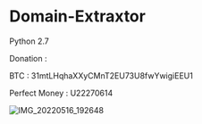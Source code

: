 # Domain-Extraxtor

Python 2.7

Donation :

BTC : 31mtLHqhaXXyCMnT2EU73U8fwYwigiEEU1

Perfect Money : U22270614

![IMG_20220516_192648](https://user-images.githubusercontent.com/59664965/168621026-77b27ecb-f6b6-4413-92dd-37f26b8d88d4.jpg)
